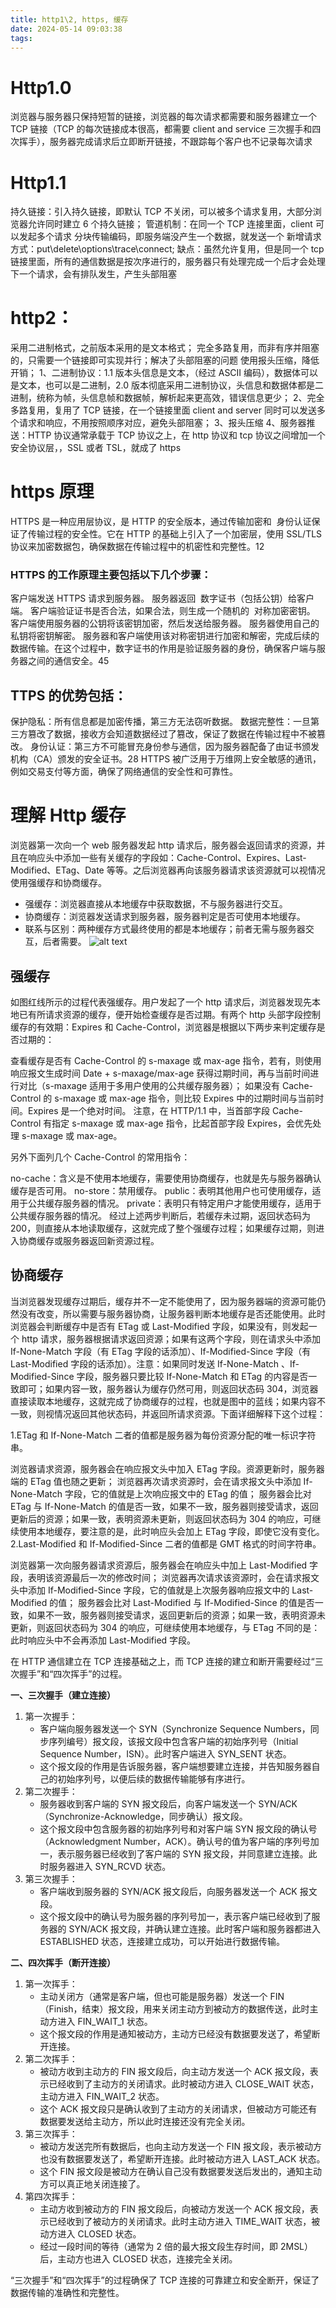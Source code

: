 ```yaml
---
title: http1\2, https, 缓存
date: 2024-05-14 09:03:38
tags:
---
```


# Http1.0

浏览器与服务器只保持短暂的链接，浏览器的每次请求都需要和服务器建立一个 TCP 链接（TCP 的每次链接成本很高，都需要 client and service 三次握手和四次挥手），服务器完成请求后立即断开链接，不跟踪每个客户也不记录每次请求

# Http1.1

持久链接：引入持久链接，即默认 TCP 不关闭，可以被多个请求复用，大部分浏览器允许同时建立 6 个持久链接；
管道机制：在同一个 TCP 连接里面，client 可以发起多个请求
分块传输编码，即服务端没产生一个数据，就发送一个
新增请求方式：put\delete\options\trace\connect;
缺点：虽然允许复用，但是同一个 tcp 链接里面，所有的通信数据是按次序进行的，服务器只有处理完成一个后才会处理下一个请求，会有排队发生，产生头部阻塞

# http2：

采用二进制格式，之前版本采用的是文本格式；
完全多路复用，而非有序并阻塞的，只需要一个链接即可实现并行；解决了头部阻塞的问题
使用报头压缩，降低开销；
1、二进制协议：1.1 版本头信息是文本，（经过 ASCII 编码），数据体可以是文本，也可以是二进制，2.0 版本彻底采用二进制协议，头信息和数据体都是二进制，统称为帧，头信息帧和数据帧，解析起来更高效，错误信息更少；
2、完全多路复用，复用了 TCP 链接，在一个链接里面 client and server 同时可以发送多个请求和响应，不用按照顺序对应，避免头部阻塞；
3、报头压缩
4、服务器推送：HTTP 协议通常承载于 TCP 协议之上，在 http 协议和 tcp 协议之间增加一个安全协议层，，SSL 或者 TSL，就成了 https

# https 原理

‌HTTPS 是一种应用层协议，是 HTTP 的安全版本，通过传输加密和 ‌ 身份认证保证了传输过程的安全性。它在 HTTP 的基础上引入了一个加密层，使用 SSL/TLS 协议来加密数据包，确保数据在传输过程中的机密性和完整性。‌12

### HTTPS 的工作原理主要包括以下几个步骤：

客户端发送 HTTPS 请求到服务器。
服务器返回 ‌ 数字证书（包括公钥）给客户端。
客户端验证证书是否合法，如果合法，则生成一个随机的 ‌ 对称加密密钥。
客户端使用服务器的公钥将该密钥加密，然后发送给服务器。
服务器使用自己的私钥将密钥解密。
服务器和客户端使用该对称密钥进行加密和解密，完成后续的数据传输。在这个过程中，数字证书的作用是验证服务器的身份，确保客户端与服务器之间的通信安全。‌45

## TTPS 的优势包括：

保护隐私：所有信息都是加密传播，第三方无法窃听数据。
数据完整性：一旦第三方篡改了数据，接收方会知道数据经过了篡改，保证了数据在传输过程中不被篡改。
身份认证：第三方不可能冒充身份参与通信，因为服务器配备了由证书颁发机构（CA）颁发的安全证书。‌28
HTTPS 被广泛用于万维网上安全敏感的通讯，例如交易支付等方面，确保了网络通信的安全性和可靠性。

# 理解 Http 缓存

浏览器第一次向一个 web 服务器发起 http 请求后，服务器会返回请求的资源，并且在响应头中添加一些有关缓存的字段如：Cache-Control、Expires、Last-Modified、ETag、Date 等等。之后浏览器再向该服务器请求该资源就可以视情况使用强缓存和协商缓存。

- 强缓存：浏览器直接从本地缓存中获取数据，不与服务器进行交互。
- 协商缓存：浏览器发送请求到服务器，服务器判定是否可使用本地缓存。
- 联系与区别：两种缓存方式最终使用的都是本地缓存；前者无需与服务器交互，后者需要。
  ![alt text](image.png)

## 强缓存

如图红线所示的过程代表强缓存。用户发起了一个 http 请求后，浏览器发现先本地已有所请求资源的缓存，便开始检查缓存是否过期。有两个 http 头部字段控制缓存的有效期：Expires 和 Cache-Control，浏览器是根据以下两步来判定缓存是否过期的：

查看缓存是否有 Cache-Control 的 s-maxage 或 max-age 指令，若有，则使用响应报文生成时间 Date + s-maxage/max-age 获得过期时间，再与当前时间进行对比（s-maxage 适用于多用户使用的公共缓存服务器）；
如果没有 Cache-Control 的 s-maxage 或 max-age 指令，则比较 Expires 中的过期时间与当前时间。Expires 是一个绝对时间。
注意，在 HTTP/1.1 中，当首部字段 Cache-Control 有指定 s-maxage 或 max-age 指令，比起首部字段 Expires，会优先处理 s-maxage 或 max-age。

另外下面列几个 Cache-Control 的常用指令：

no-cache：含义是不使用本地缓存，需要使用协商缓存，也就是先与服务器确认缓存是否可用。
no-store：禁用缓存。
public：表明其他用户也可使用缓存，适用于公共缓存服务器的情况。
private：表明只有特定用户才能使用缓存，适用于公共缓存服务器的情况。
经过上述两步判断后，若缓存未过期，返回状态码为 200，则直接从本地读取缓存，这就完成了整个强缓存过程；如果缓存过期，则进入协商缓存或服务器返回新资源过程。

## 协商缓存

当浏览器发现缓存过期后，缓存并不一定不能使用了，因为服务器端的资源可能仍然没有改变，所以需要与服务器协商，让服务器判断本地缓存是否还能使用。此时浏览器会判断缓存中是否有 ETag 或 Last-Modified 字段，如果没有，则发起一个 http 请求，服务器根据请求返回资源；如果有这两个字段，则在请求头中添加 If-None-Match 字段（有 ETag 字段的话添加）、If-Modified-Since 字段（有 Last-Modified 字段的话添加）。注意：如果同时发送 If-None-Match 、If-Modified-Since 字段，服务器只要比较 If-None-Match 和 ETag 的内容是否一致即可；如果内容一致，服务器认为缓存仍然可用，则返回状态码 304，浏览器直接读取本地缓存，这就完成了协商缓存的过程，也就是图中的蓝线；如果内容不一致，则视情况返回其他状态码，并返回所请求资源。下面详细解释下这个过程：

1.ETag 和 If-None-Match
二者的值都是服务器为每份资源分配的唯一标识字符串。

浏览器请求资源，服务器会在响应报文头中加入 ETag 字段。资源更新时，服务器端的 ETag 值也随之更新；
浏览器再次请求资源时，会在请求报文头中添加 If-None-Match 字段，它的值就是上次响应报文中的 ETag 的值；
服务器会比对 ETag 与 If-None-Match 的值是否一致，如果不一致，服务器则接受请求，返回更新后的资源；如果一致，表明资源未更新，则返回状态码为 304 的响应，可继续使用本地缓存，要注意的是，此时响应头会加上 ETag 字段，即使它没有变化。
2.Last-Modified 和 If-Modified-Since
二者的值都是 GMT 格式的时间字符串。

浏览器第一次向服务器请求资源后，服务器会在响应头中加上 Last-Modified 字段，表明该资源最后一次的修改时间；
浏览器再次请求该资源时，会在请求报文头中添加 If-Modified-Since 字段，它的值就是上次服务器响应报文中的 Last-Modified 的值；
服务器会比对 Last-Modified 与 If-Modified-Since 的值是否一致，如果不一致，服务器则接受请求，返回更新后的资源；如果一致，表明资源未更新，则返回状态码为 304 的响应，可继续使用本地缓存，与 ETag 不同的是：此时响应头中不会再添加 Last-Modified 字段。

<!-- https://segmentfault.com/a/1190000015816331 -->

在 HTTP 通信建立在 TCP 连接基础之上，而 TCP 连接的建立和断开需要经过“三次握手”和“四次挥手”的过程。

**一、三次握手（建立连接）**

1. 第一次握手：
   - 客户端向服务器发送一个 SYN（Synchronize Sequence Numbers，同步序列编号）报文段，该报文段中包含客户端的初始序列号（Initial Sequence Number，ISN）。此时客户端进入 SYN_SENT 状态。
   - 这个报文段的作用是告诉服务器，客户端想要建立连接，并告知服务器自己的初始序列号，以便后续的数据传输能够有序进行。
2. 第二次握手：
   - 服务器收到客户端的 SYN 报文段后，向客户端发送一个 SYN/ACK（Synchronize-Acknowledge，同步确认）报文段。
   - 这个报文段中包含服务器的初始序列号和对客户端 SYN 报文段的确认号（Acknowledgment Number，ACK）。确认号的值为客户端的序列号加一，表示服务器已经收到了客户端的 SYN 报文段，并同意建立连接。此时服务器进入 SYN_RCVD 状态。
3. 第三次握手：
   - 客户端收到服务器的 SYN/ACK 报文段后，向服务器发送一个 ACK 报文段。
   - 这个报文段中的确认号为服务器的序列号加一，表示客户端已经收到了服务器的 SYN/ACK 报文段，并确认建立连接。此时客户端和服务器都进入 ESTABLISHED 状态，连接建立成功，可以开始进行数据传输。

**二、四次挥手（断开连接）**

1. 第一次挥手：
   - 主动关闭方（通常是客户端，但也可能是服务器）发送一个 FIN（Finish，结束）报文段，用来关闭主动方到被动方的数据传送，此时主动方进入 FIN_WAIT_1 状态。
   - 这个报文段的作用是通知被动方，主动方已经没有数据要发送了，希望断开连接。
2. 第二次挥手：
   - 被动方收到主动方的 FIN 报文段后，向主动方发送一个 ACK 报文段，表示已经收到了主动方的关闭请求。此时被动方进入 CLOSE_WAIT 状态，主动方进入 FIN_WAIT_2 状态。
   - 这个 ACK 报文段只是确认收到了主动方的关闭请求，但被动方可能还有数据要发送给主动方，所以此时连接还没有完全关闭。
3. 第三次挥手：
   - 被动方发送完所有数据后，也向主动方发送一个 FIN 报文段，表示被动方也没有数据要发送了，希望断开连接。此时被动方进入 LAST_ACK 状态。
   - 这个 FIN 报文段是被动方在确认自己没有数据要发送后发出的，通知主动方可以真正地关闭连接了。
4. 第四次挥手：
   - 主动方收到被动方的 FIN 报文段后，向被动方发送一个 ACK 报文段，表示已经收到了被动方的关闭请求。此时主动方进入 TIME_WAIT 状态，被动方进入 CLOSED 状态。
   - 经过一段时间的等待（通常为 2 倍的最大报文段生存时间，即 2MSL）后，主动方也进入 CLOSED 状态，连接完全关闭。

“三次握手”和“四次挥手”的过程确保了 TCP 连接的可靠建立和安全断开，保证了数据传输的准确性和完整性。
